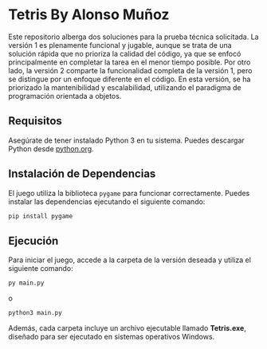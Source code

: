 # Tetris By Alonso Muñoz

Este repositorio alberga dos soluciones para la prueba técnica solicitada. La versión 1 es plenamente funcional y jugable, aunque se trata de una solución rápida que no prioriza la calidad del código, ya que se enfocó principalmente en completar la tarea en el menor tiempo posible. Por otro lado, la versión 2 comparte la funcionalidad completa de la versión 1, pero se distingue por un enfoque diferente en el código. En esta versión, se ha priorizado la mantenibilidad y escalabilidad, utilizando el paradigma de programación orientada a objetos.

## Requisitos

Asegúrate de tener instalado Python 3 en tu sistema. Puedes descargar Python desde [python.org](https://www.python.org/downloads/).

## Instalación de Dependencias

El juego utiliza la biblioteca `pygame` para funcionar correctamente. Puedes instalar las dependencias ejecutando el siguiente comando:

```bash
pip install pygame
```
## Ejecución

Para iniciar el juego, accede a la carpeta de la versión deseada y utiliza el siguiente comando:

```bash
py main.py
```
o

```bash
python3 main.py
```
Además, cada carpeta incluye un archivo ejecutable llamado **Tetris.exe**, diseñado para ser ejecutado en sistemas operativos Windows.

